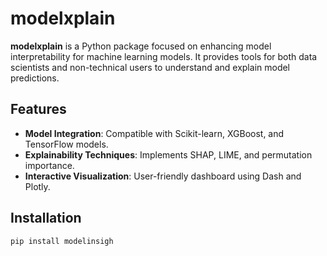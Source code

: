 # modelxplain

**modelxplain** is a Python package focused on enhancing model interpretability for machine learning models. It provides tools for both data scientists and non-technical users to understand and explain model predictions.

## Features

- **Model Integration**: Compatible with Scikit-learn, XGBoost, and TensorFlow models.
- **Explainability Techniques**: Implements SHAP, LIME, and permutation importance.
- **Interactive Visualization**: User-friendly dashboard using Dash and Plotly.

## Installation

```bash
pip install modelinsigh
